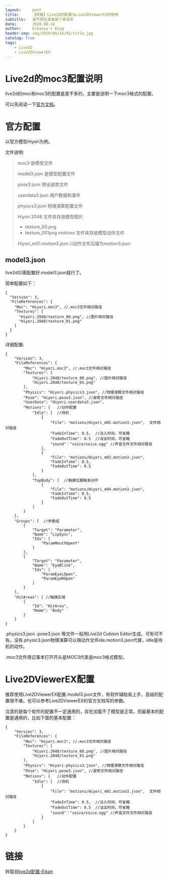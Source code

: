 ```yaml
---
layout:     post
title:      【转载】Live2D的配置与Live2DViewerEX的使用
subtitle:   谁不想在桌面放个桌宠呢
date:       2020-08-16
author:     Eikanya's Blog
header-img: img/2020/08/16/01/title.jpg
catalog: true
tags:
    - Live2D
    - Live2DViewerEX
---
```


# Live2d的moc3配置说明

live2d的moc和moc3的配置是差不多的，主要是说明一下moc3格式的配置。

可以先阅读一下[官方文档](https://docs.live2d.com/cubism-editor-manual/top/)。

# 官方配置

以官方模型Hiyori为例。

文件说明:

> moc3 是模型文件
>
> model3.json 是模型配置文件
>
> pose3.json 预设姿势文件
>
> userdata3.json 用户数据和事件
>
> physics3.json 物理演算配置文件
>
> Hiyori.2048 文件夹存放模型图片
>    - texture_00.png
>    - texture_001png
> motions 文件夹存放模型动作文件
>
> Hiyori_m01.motion3.json //动作文件后缀为motion3.json

## model3.json

live2d只需配置好.model3.json就行了。

简单配置如下：

```shell
{
  "Version": 3,
  "FileReferences": {
    "Moc": "Hiyori.moc3", //.moc3文件相对路径
    "Textures": [
      "Hiyori.2048/texture_00.png", //图片相对路径
      "Hiyori.2048/texture_01.png"
    ]
  }
}
```

详细配置:

```shell
{
	"Version": 3,
	"FileReferences": {
		"Moc": "Hiyori.moc3", //.moc3文件相对路径
		"Textures": [
			"Hiyori.2048/texture_00.png", //图片相对路径
			"Hiyori.2048/texture_01.png"
		],
		"Physics": "Hiyori.physics3.json", //物理演算文件相对路径
		"Pose": "Hiyori.pose3.json", //姿势文件相对路径
		"UserData": "Hiyori.userdata3.json",
		"Motions": {   //动作配置
			"Idle": [  //待机
				{
					"File": "motions/Hiyori_m01.motion3.json",  文件相对路径
					"FadeInTime": 0.5,  //淡入时间，可省略
					"FadeOutTime": 0.5  //淡出时间，可省略
					"sound"："voice/voice.ogg" //声音文件文件相对路径
				},
				{
					"File": "motions/Hiyori_m02.motion3.json",
					"FadeInTime": 0.5,
					"FadeOutTime": 0.5
				}
			],
			"TapBody": [  //触摸位置触发动作
				{
					"File": "motions/Hiyori_m04.motion3.json",
					"FadeInTime": 0.5,
					"FadeOutTime": 0.5
				}
			]
		}
	},
	"Groups": [  //参数组
		{
			"Target": "Parameter",
			"Name": "LipSync",
			"Ids": [
				"ParamMouthOpenY"
			]
		},
		{
			"Target": "Parameter",
			"Name": "EyeBlink",
			"Ids": [
				"ParamEyeLOpen",
				"ParamEyeROpen"
			]
		}
	],
	"HitAreas": [ //触摸区域
		{
			"Id": "HitArea",
			"Name": "Body"
		}
	]
}
```

.physics3.json .pose3.json 等文件一般用Live2d Cubism Editor生成，可有可不有。没有.physic3.json物理演算可以用动作文件ide.motion3.json代替，idle是待机的动作。

.moc3文件用记事本打开开头是MOC3代表是moc3格式模型。

# Live2DViewerEX配置

推荐使用Live2DViewerEX配置.model3.json文件，有软件辅助易上手，高级的配置很不难。也可以参考Live2DViewerEX的官方文档写的参数。

注意的是每个软件的配置不一定通用的，存在加载不了模型是正常。但最基本的配置是通用的，比如下面的基本配置：

```shell
{
	"Version": 3,
	"FileReferences": {
		"Moc": "Hiyori.moc3", //.moc3文件相对路径
		"Textures": [
			"Hiyori.2048/texture_00.png", //图片相对路径
			"Hiyori.2048/texture_01.png"
		],
		"Physics": "Hiyori.physics3.json", //物理演算文件相对路径
		"Pose": "Hiyori.pose3.json", //姿势文件相对路径
		"Motions": {   //动作配置
			"Idle": [  //待机
				{
					"File": "motions/Hiyori_m01.motion3.json",  文件相对路径
					"FadeInTime": 0.5,  //淡入时间，可省略
					"FadeOutTime": 0.5  //淡出时间，可省略
					"sound"："voice/voice.ogg" //声音文件文件相对路径
				}		
			]
		}
	}
}
```

# 链接

转载自[live2d配置-Eikan](https://blog.tsundere.best/post/live2d%E9%85%8D%E7%BD%AE/)
